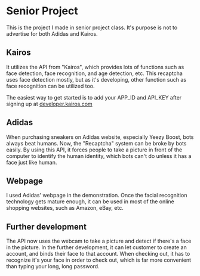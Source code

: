 # Senior Project
This is the project I made in senior project class. It's purpose is not to advertise for both Adidas and Kairos. 


## Kairos
It utilizes the API from "Kairos", which provides lots of functions such as face detection, face recognition, and age detection, etc. This recaptcha uses face detection mostly, but as it's developing, other function such as face recognition can be utilized too. 

The easiest way to get started is to add your APP_ID and API_KEY after signing up at [developer.kairos.com](https://developer.kairos.com) 



## Adidas
When purchasing sneakers on Adidas website, especially Yeezy Boost, bots always beat humans. Now, the "Recaptcha" system can be broke by bots easily. By using this API, it forces people to take a picture in front of the computer to identify the human identity, which bots can't do unless it has a face just like human.


## Webpage
I used Adidas' webpage in the demonstration. Once the facial recognition technology gets mature enough, it can be used in most of the online shopping websites, such as Amazon, eBay, etc. 


## Further development
The API now uses the webcam to take a picture and detect if there's a face in the picture. In the further development, it can let customer to create an account, and binds their face to that account. When checking out, it has to recognize it's your face in order to check out, which is far more convenient than typing your long, long password.

